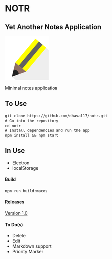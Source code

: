 # NOTR
## Yet Another Notes Application

![Notr](https://raw.githubusercontent.com/dhaval17/notr/master/content/assets/images/icon.png)

Minimal notes application

## To Use
```
git clone https://github.com/dhaval17/notr.git
# Go into the repository
cd notr
# Install dependencies and run the app
npm install && npm start
```

## In Use
- Electron
- localStorage

#### Build
`npm run build:macos`

#### Releases

[Version 1.0](https://github.com/dhaval17/notr/releases/download/v1.0.1/notr.zip)

#### To Do(s)
- Delete
- Edit
- Markdown support
- Priority Marker